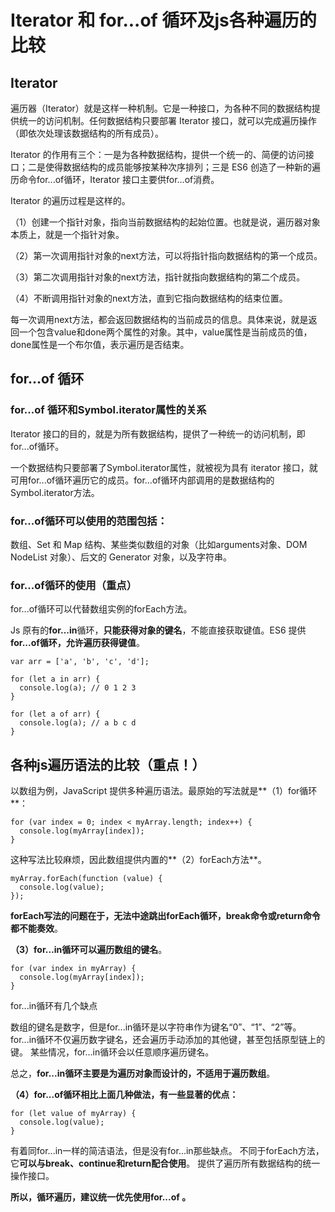 # Iterator 和 for...of 循环及js各种遍历的比较

## Iterator
遍历器（Iterator）就是这样一种机制。它是一种接口，为各种不同的数据结构提供统一的访问机制。任何数据结构只要部署 Iterator 接口，就可以完成遍历操作（即依次处理该数据结构的所有成员）。

Iterator 的作用有三个：一是为各种数据结构，提供一个统一的、简便的访问接口；二是使得数据结构的成员能够按某种次序排列；三是 ES6 创造了一种新的遍历命令for...of循环，Iterator 接口主要供for...of消费。

Iterator 的遍历过程是这样的。

（1）创建一个指针对象，指向当前数据结构的起始位置。也就是说，遍历器对象本质上，就是一个指针对象。

（2）第一次调用指针对象的next方法，可以将指针指向数据结构的第一个成员。

（3）第二次调用指针对象的next方法，指针就指向数据结构的第二个成员。

（4）不断调用指针对象的next方法，直到它指向数据结构的结束位置。

每一次调用next方法，都会返回数据结构的当前成员的信息。具体来说，就是返回一个包含value和done两个属性的对象。其中，value属性是当前成员的值，done属性是一个布尔值，表示遍历是否结束。

## for...of 循环
### for...of 循环和Symbol.iterator属性的关系
Iterator 接口的目的，就是为所有数据结构，提供了一种统一的访问机制，即for...of循环。

一个数据结构只要部署了Symbol.iterator属性，就被视为具有 iterator 接口，就可用for...of循环遍历它的成员。for...of循环内部调用的是数据结构的Symbol.iterator方法。

### for...of循环可以使用的范围包括：
数组、Set 和 Map 结构、某些类似数组的对象（比如arguments对象、DOM NodeList 对象）、后文的 Generator 对象，以及字符串。

### for...of循环的使用（重点）
for...of循环可以代替数组实例的forEach方法。

Js 原有的**for...in**循环，**只能获得对象的键名**，不能直接获取键值。ES6 提供**for...of循环，允许遍历获得键值**。


```
var arr = ['a', 'b', 'c', 'd'];

for (let a in arr) {
  console.log(a); // 0 1 2 3
}

for (let a of arr) {
  console.log(a); // a b c d
}
```

## 各种js遍历语法的比较（重点！）
以数组为例，JavaScript 提供多种遍历语法。最原始的写法就是**（1）for循环**：



```
for (var index = 0; index < myArray.length; index++) {
  console.log(myArray[index]);
}
```


这种写法比较麻烦，因此数组提供内置的**（2）forEach方法**。


```
myArray.forEach(function (value) {
  console.log(value);
});

```


**forEach写法的问题在于，无法中途跳出forEach循环，break命令或return命令都不能奏效**。

**（3）for...in循环可以遍历数组的键名**。

```
for (var index in myArray) {
  console.log(myArray[index]);
}
```

for...in循环有几个缺点

数组的键名是数字，但是for...in循环是以字符串作为键名“0”、“1”、“2”等。
for...in循环不仅遍历数字键名，还会遍历手动添加的其他键，甚至包括原型链上的键。
某些情况，for...in循环会以任意顺序遍历键名。

总之，**for...in循环主要是为遍历对象而设计的，不适用于遍历数组**。


**（4）for...of循环相比上面几种做法，有一些显著的优点：**

```
for (let value of myArray) {
  console.log(value);
}
```

有着同for...in一样的简洁语法，但是没有for...in那些缺点。
不同于forEach方法，它**可以与break、continue和return配合使用**。
提供了遍历所有数据结构的统一操作接口。


**所以，循环遍历，建议统一优先使用for...of 。**







